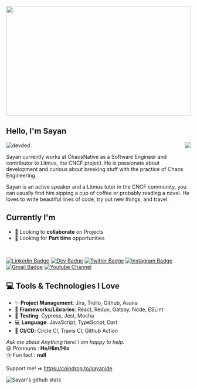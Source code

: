<img src="https://i.ibb.co/GvWR7Cv/13378.jpg" width="100%" height="300px" />
<h2> Hello, I'm Sayan </h2><img  align='right' src="https://i.ibb.co/5x52S7h/Coffee-bitmoji.png">

<p align="left"> <img src="https://komarev.com/ghpvc/?username=S-ayanide" alt="devded" /></p>

Sayan currently works at ChaosNative as a Software Engineer and contributor to Litmus, the CNCF project. He is passionate about development and curious about breaking stuff with the practice of Chaos Engineering.

Sayan is an active speaker and a Litmus tutor in the CNCF community, you can usually find him sipping a cup of coffee or probably reading a novel. He loves to write beautiful lines of code, try out new things, and travel.

## Currently I'm
* 🕺 Looking to **collaborate** on Projects
* 🤔 Looking for **Part time** opportunities

<br/>

[![Linkedin Badge](https://img.shields.io/badge/-sayan-blue?style=flat&logo=Linkedin&logoColor=white&link=https://www.linkedin.com/in/s-ayanide/)](https://www.linkedin.com/in/s-ayanide/)
[![Dev Badge](https://img.shields.io/badge/-@_sayanide-000000?style=flat&labelColor=000000&logo=dev.to&link=https://dev.to/sayanide)](https://dev.to/sayanide)
[![Twitter Badge](https://img.shields.io/badge/-@_s__ayanide-1ca0f1?style=flat&labelColor=1ca0f1&logo=twitter&logoColor=white&link=https://twitter.com/s_ayanide)](https://twitter.com/s_ayanide)
[![Instagram Badge](https://img.shields.io/badge/-@s__ayanide-purple?style=flat&logo=instagram&logoColor=white&link=https://www.instagram.com/s_ayanide/)](https://www.instagram.com/s_ayanide/)
[![Gmail Badge](https://img.shields.io/badge/-sayan@chaosnative-c14438?style=flat&logo=Gmail&logoColor=white&link=mailto:sayan@chaosnative.com)](mailto:sayan@chaosnative.com)
[![Youtube Channel](https://img.shields.io/badge/-Sayan%20Mondal-c14438?style=flat-square&logo=Youtube&link=https://www.youtube.com/channel/UCBYLBnGrz2YlBGKqHaiAPQQ)](https://www.youtube.com/channel/UCBYLBnGrz2YlBGKqHaiAPQQ)

## 💻 Tools & Technologies I Love
* ✨ **Project Management**: Jira, Trello, Github, Asana
* 🔭 **Frameworks/Libraries**: React, Redux, Gatsby, Node, ESLint
* 🐛 **Testing**: Cypress, Jest, Mocha
* 💻 **Language**: JavaScript, TypeScript, Dart
* 🌱 **CI/CD**: Circle CI, Travis CI, Github Action

*Ask me about Anything here! I am happy to help.* <br />
😃 Pronouns : **He/Him/His** <br />
⛈️ Fun fact : **null**

Support me! => https://coindrop.to/sayanide <br />

![Sayan's github stats](https://github-readme-stats.vercel.app/api?username=S-ayanide&show_icons=true&hide=[%22issues%22])

